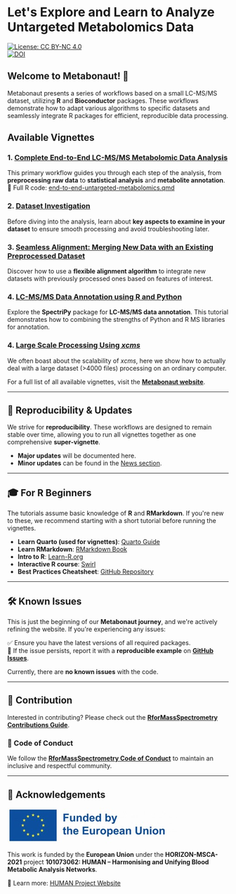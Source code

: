 # Let's Explore and Learn to Analyze Untargeted Metabolomics Data  

[![License: CC BY-NC 4.0](https://img.shields.io/badge/License-CC%20BY--NC%204.0-lightgrey.svg)](https://creativecommons.org/licenses/by-nc/4.0/)  
[![DOI](https://zenodo.org/badge/849331979.svg)](https://doi.org/10.5281/zenodo.15062929)  

## Welcome to **Metabonaut**! 🚀  

Metabonaut presents a series of workflows based on a small LC-MS/MS dataset, utilizing **R** and **Bioconductor** packages. These workflows demonstrate how to adapt various algorithms to specific datasets and seamlessly integrate R packages for efficient, reproducible data processing.  

## Available Vignettes  

### 1. [Complete End-to-End LC-MS/MS Metabolomic Data Analysis](https://rformassspectrometry.github.io/Metabonaut/articles/a-end-to-end-untargeted-metabolomics.html)  
This primary workflow guides you through each step of the analysis, from
**preprocessing raw data** to **statistical analysis** and **metabolite annotation**.  
📄 Full R code: [end-to-end-untargeted-metabolomics.qmd](https://rformassspectrometry.github.io/Metabonaut/vignettes/a-end-to-end-untargeted-metabolomics.qmd)  

### 2. [Dataset Investigation](https://rformassspectrometry.github.io/Metabonaut/articles/dataset-investigation.html)  
Before diving into the analysis, learn about **key aspects to examine in your dataset** to ensure smooth processing and avoid troubleshooting later.  

### 3. [Seamless Alignment: Merging New Data with an Existing Preprocessed Dataset](https://rformassspectrometry.github.io/Metabonaut/articles/alignment-to-external-dataset.html)  
Discover how to use a **flexible alignment algorithm** to integrate new 
datasets with previously processed ones based on features of interest.  

### 4. [LC-MS/MS Data Annotation using R and Python](https://rformassspectrometry.github.io/Metabonaut/articles/SpectriPy_tutorial_metabonaut.html)
Explore the **SpectriPy** package for **LC-MS/MS data annotation**. This 
tutorial demonstrates how to combining the strengths of Python and R MS 
libraries for annotation.

### 4. [Large Scale Processing Using *xcms*](https://rformassspectrometry.github.io/Metabonaut/articles/large_scale_analysis.html)
We often boast about the scalability of *xcms*, here we show how to actually deal with a large dataset (>4000 files) processing on an ordinary computer. 

For a full list of all available vignettes, visit the **[Metabonaut website](https://rformassspectrometry.github.io/Metabonaut/)**.  

---

## 📌 Reproducibility & Updates  

We strive for **reproducibility**. These workflows are designed to remain stable over time, allowing you to run all vignettes together as one comprehensive **super-vignette**.  

- **Major updates** will be documented here.  
- **Minor updates** can be found in the [News section](https://rformassspectrometry.github.io/Metabonaut/news/index.html).  

---

## 🎓 For R Beginners  

The tutorials assume basic knowledge of **R** and **RMarkdown**. If you're new to these, we recommend starting with a short tutorial before running the vignettes.  

- **Learn Quarto (used for vignettes)**: [Quarto Guide](https://quarto.org/docs/guide/)  
- **Learn RMarkdown**: [RMarkdown Book](https://bookdown.org/yihui/rmarkdown/)  
- **Intro to R**: [Learn-R.org](https://learn-r.org/)  
- **Interactive R course**: [Swirl](https://swirlstats.com/students.html)  
- **Best Practices Cheatsheet**: [GitHub Repository](https://github.com/wurli/r-best-practice)  

---

## 🛠️ Known Issues  

This is just the beginning of our **Metabonaut journey**, and we're actively refining the website. If you're experiencing any issues:  

✅ Ensure you have the latest versions of all required packages.  
🐛 If the issue persists, report it with a **reproducible example** on **[GitHub Issues](https://github.com/rformassspectrometry/Metabonaut/issues)**.  

Currently, there are **no known issues** with the code.  

---

## 🤝 Contribution  

Interested in contributing? Please check out the **[RforMassSpectrometry Contributions Guide](https://rformassspectrometry.github.io/RforMassSpectrometry/articles/RforMassSpectrometry.html#contributions)**.  

### 📜 Code of Conduct  
We follow the **[RforMassSpectrometry Code of Conduct](https://rformassspectrometry.github.io/RforMassSpectrometry/articles/RforMassSpectrometry.html#code-of-conduct)** to maintain an inclusive and respectful community.  

---

## 🙌 Acknowledgements  

![EU Logo](https://github.com/rformassspectrometry/Metabonaut/raw/main/vignettes/images/EULogo.jpg)  

This work is funded by the **European Union** under the **HORIZON-MSCA-2021** project **101073062: HUMAN – Harmonising and Unifying Blood Metabolic Analysis Networks**.  

🔗 Learn more: [HUMAN Project Website](https://human-dn.eu/)  
